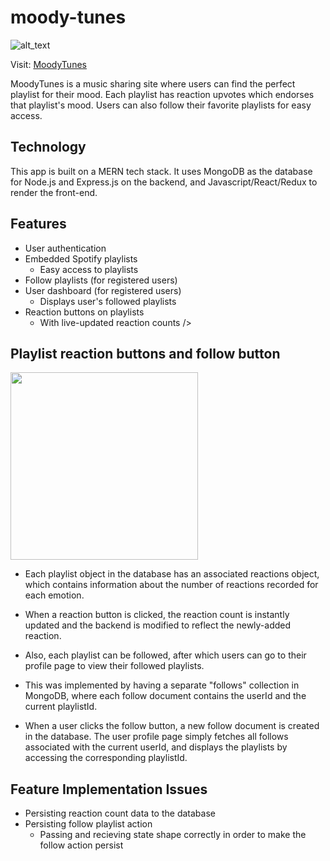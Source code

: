 # moody-tunes
![alt_text](https://i.imgur.com/VFNKMHn.png)

Visit: <a href="https://moody-tunes-app.herokuapp.com/#/">MoodyTunes</a>

MoodyTunes is a music sharing site where users can find the perfect playlist for their mood. Each playlist has reaction upvotes which endorses that playlist's mood. Users can also follow their favorite playlists for easy access.

## Technology
This app is built on a MERN tech stack. It uses MongoDB as the database for Node.js 
and Express.js on the backend, and Javascript/React/Redux to render the front-end.

## Features
* User authentication
* Embedded Spotify playlists
  * Easy access to playlists
* Follow playlists (for registered users)
* User dashboard (for registered users)
  * Displays user's followed playlists
* Reaction buttons on playlists
  * With live-updated reaction counts />

## Playlist reaction buttons and follow button

<img src="https://i.imgur.com/XqxS43o.png" height=300 width=300 />

* Each playlist object in the database has an associated reactions object, which contains information about the number of reactions recorded for each emotion. 
* When a reaction button is clicked, the reaction count is instantly updated and the backend is modified to reflect the newly-added reaction.

* Also, each playlist can be followed, after which users can go to their profile page to view their followed playlists.
* This was implemented by having a separate "follows" collection in MongoDB, where each follow document contains the userId and the current playlistId. 
* When a user clicks the follow button, a new follow document is created in the database. The user profile page simply fetches all follows associated with the current userId, and displays the playlists by accessing the corresponding playlistId.

## Feature Implementation Issues
* Persisting reaction count data to the database
* Persisting follow playlist action
  * Passing and recieving state shape correctly in order to make the follow action persist
